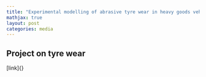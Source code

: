 ```yaml
---
title: "Experimental modelling of abrasive tyre wear in heavy goods vehicles"
mathjax: true
layout: post
categories: media
---
```


## Project on tyre wear

[link]{}
